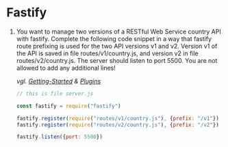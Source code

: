 # Fastify

1. You want to manage two versions of a RESTful Web Service country API with fastify.
Complete the following code snippet in a way that fastify route prefixing is used for the two API versions v1 and v2.
Version v1 of the API is saved in file routes/v1/country.js, and version v2 in file routes/v2/country.js.
The server should listen to port 5500.
You are not allowed to add any additional lines!

    *vgl. [Getting-Started](https://www.fastify.io/docs/latest/Guides/Getting-Started/#your-first-server) & [Plugins](https://www.fastify.io/docs/latest/Reference/Plugins/#plugin-options)*

    ```js
    // this is file server.js
    
    const fastify = require("fastify")
    
    fastify.register(require("routes/v1/country.js"), {prefix: "/v1"})
    fastify.register(require("routes/v2/country.js"), {prefix: "/v2"})
    
    fastify.listen({port: 5500})
    ```
